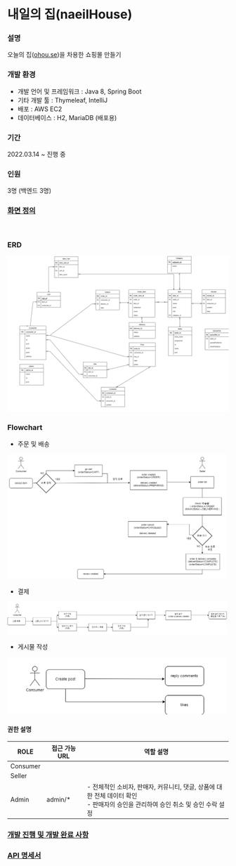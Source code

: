 # 내일의 집(naeilHouse)

### 설명

오늘의 집(<a href="http://ohou.se">ohou.se</a>)을 차용한 쇼핑몰 만들기 

### 개발 환경

- 개발 언어 및 프레임워크 : Java 8,  Spring Boot 
- 기타 개발 툴 : Thymeleaf, IntelliJ
- 배포 : AWS EC2 
- 데이터베이스 : H2, MariaDB (배포용)

### 기간
2022.03.14 ~ 진행 중 

### 인원
3명 (백엔드 3명) 

### [화면 정의](https://github.com/HJ-j11/naeilHouse/wiki/%ED%8E%98%EC%9D%B4%EC%A7%80-%EC%A0%95%EB%A6%AC)

<br/>

### ERD
<img src="./img/HouseERD.png" width="600px">

### Flowchart
- 주문 및 배송

<img src="./img/flowchart/OrderAndDelivery.png" width="500px">

- 결제

<img src="./img/flowchart/Pay.png" width="500px">

- 게시물 작성

<img src="./img/flowchart/Post.png" width="500px">

#### 권한 설명

|ROLE|접근 가능 URL|역할 설명|
|--------|---------|-------------|
|Consumer| | |
|Seller| | |
|Admin|admin/*|- 전체적인 소비자, 판매자, 커뮤니티, 댓글, 상품에 대한 전체 데이터 확인 </br> - 판매자의 승인을 관리하여 승인 취소 및 승인 수락 설정|

### [개발 진행 및 개발 완료 사항](./doc/progress.md)

### [API 명세서](./doc/api_table.md)
